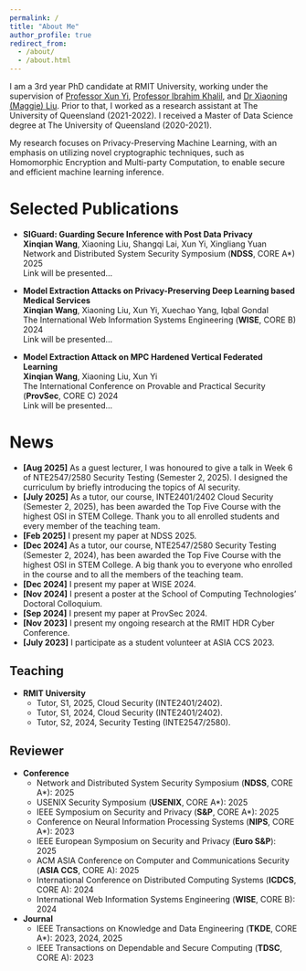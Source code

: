 ```yaml
---
permalink: /
title: "About Me"
author_profile: true
redirect_from: 
  - /about/
  - /about.html
---
```


I am a 3rd year PhD candidate at RMIT University, working under the supervision of [Professor Xun Yi](https://scholar.google.ca/citations?user=oDRazncAAAAJ&hl=en), [Professor Ibrahim Khalil](https://scholar.google.com/citations?user=0FxVbCIAAAAJ&hl=en), and [Dr Xiaoning (Maggie) Liu](https://maggichk.github.io/service.html). Prior to that, I worked as a research assistant at The University of Queensland (2021-2022). I received a Master of Data Science degree at The University of Queensland (2020-2021).

My research focuses on Privacy-Preserving Machine Learning, with an emphasis on utilizing novel cryptographic techniques, such as Homomorphic Encryption and Multi-party Computation, to enable secure and efficient machine learning inference.

Selected Publications
======
- **SIGuard: Guarding Secure Inference with Post Data Privacy**  
  **Xinqian Wang**, Xiaoning Liu, Shangqi Lai, Xun Yi, Xingliang Yuan  
  Network and Distributed System Security Symposium (**NDSS**, CORE A*) 2025  
  Link will be presented... <!-- 这是我之后paper的链接[Link to Paper](https://example.com/paper1) -->

- **Model Extraction Attacks on Privacy-Preserving Deep Learning based Medical Services**  
  **Xinqian Wang**, Xiaoning Liu, Xun Yi, Xuechao Yang, Iqbal Gondal  
  The International Web Information Systems Engineering (**WISE**, CORE B) 2024  
  Link will be presented... <!-- 这是我之后paper的链接[Link to Paper](https://example.com/paper1) -->

- **Model Extraction Attack on MPC Hardened Vertical Federated Learning**  
  **Xinqian Wang**, Xiaoning Liu, Xun Yi  
  The International Conference on Provable and Practical Security (**ProvSec**, CORE C) 2024  
  Link will be presented... <!-- 这是我之后paper的链接[Link to Paper](https://example.com/paper1) -->  

News
======
- **[Aug 2025]** As a guest lecturer, I was honoured to give a talk in Week 6 of NTE2547/2580 Security Testing (Semester 2, 2025). I designed the curriculum by briefly introducing the topics of AI security.
- **[July 2025]** As a tutor, our course, INTE2401/2402 Cloud Security (Semester 2, 2025), has been awarded the Top Five Course with the highest OSI in STEM College. Thank you to all enrolled students and every member of the teaching team.
- **[Feb 2025]** I present my paper at NDSS 2025.
- **[Dec 2024]** As a tutor, our course, NTE2547/2580 Security Testing (Semester 2, 2024), has been awarded the Top Five Course with the highest OSI in STEM College. A big thank you to everyone who enrolled in the course and to all the members of the teaching team.
- **[Dec 2024]** I present my paper at WISE 2024.
- **[Nov 2024]** I present a poster at the School of Computing Technologies’ Doctoral Colloquium.
- **[Sep 2024]** I present my paper at ProvSec 2024.
- **[Nov 2023]** I present my ongoing research at the RMIT HDR Cyber Conference.
- **[July 2023]** I participate as a student volunteer at ASIA CCS 2023.

Teaching
------
- **RMIT University**
  - Tutor, S1, 2025, Cloud Security (INTE2401/2402).
  - Tutor, S1, 2024, Cloud Security (INTE2401/2402).
  - Tutor, S2, 2024, Security Testing (INTE2547/2580).

Reviewer
------
- **Conference**
  - Network and Distributed System Security Symposium (**NDSS**, CORE A*): 2025
  - USENIX Security Symposium (**USENIX**, CORE A*): 2025
  - IEEE Symposium on Security and Privacy (**S&P**, CORE A*): 2025
  - Conference on Neural Information Processing Systems (**NIPS**, CORE A*): 2023
  - IEEE European Symposium on Security and Privacy (**Euro S&P**): 2025
  - ACM ASIA Conference on Computer and Communications Security (**ASIA CCS**, CORE A): 2025
  - International Conference on Distributed Computing Systems (**ICDCS**, CORE A): 2024
  - International Web Information Systems Engineering (**WISE**, CORE B): 2024
- **Journal**
  - IEEE Transactions on Knowledge and Data Engineering (**TKDE**, CORE A*): 2023, 2024, 2025
  - IEEE Transactions on Dependable and Secure Computing (**TDSC**, CORE A): 2023
